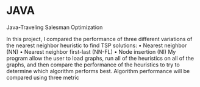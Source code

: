 # JAVA
Java-Traveling Salesman Optimization

In this project, I compared the performance of three different variations of the nearest neighbor heuristic to find TSP solutions:
• Nearest neighbor (NN)
• Nearest neighbor first-last (NN-FL)
• Node insertion (NI)
My program  allow the user to load graphs, run all of the heuristics on all of the graphs, and then compare the performance of the heuristics to try to determine which algorithm performs best. Algorithm performance will be compared using three metric
